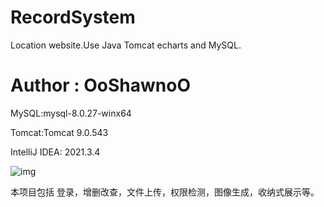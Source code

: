# RecordSystem
Location website.Use Java Tomcat echarts and MySQL. 
# Author : OoShawnoO
MySQL:mysql-8.0.27-winx64

Tomcat:Tomcat 9.0.543

IntelliJ IDEA: 2021.3.4

![img](https://github.com/OoShawnoO/RecordSystem/blob/main/WEB-INF/image/2.gif)

本项目包括 登录，增删改查，文件上传，权限检测，图像生成，收纳式展示等。
